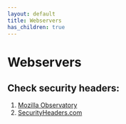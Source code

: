 ```yaml
---
layout: default
title: Webservers
has_children: true
---
```


# Webservers


## Check security headers:

1. [Mozilla Observatory](https://observatory.mozilla.org/)
2. [SecurityHeaders.com](https://securityheaders.com/)
